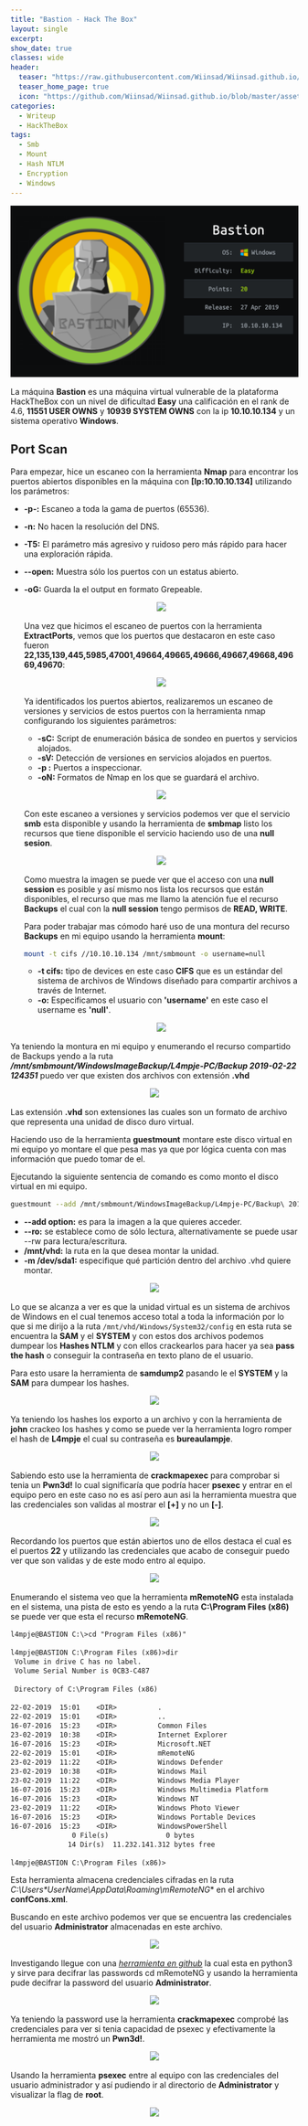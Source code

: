```yaml
---
title: "Bastion - Hack The Box"
layout: single
excerpt:
show_date: true
classes: wide
header:
  teaser: "https://raw.githubusercontent.com/Wiinsad/Wiinsad.github.io/master/assets/images/machines/HTB/Bastion/data/Bastion.png"
  teaser_home_page: true
  icon: "https://github.com/Wiinsad/Wiinsad.github.io/blob/master/assets/images/icons/Hackthebox2.png?raw=true"
categories:
  - Writeup
  - HackTheBox
tags:
  - Smb
  - Mount
  - Hash NTLM
  - Encryption
  - Windows
---
```


<p align="center">
<img src="https://raw.githubusercontent.com/Wiinsad/Wiinsad.github.io/master/assets/images/machines/HTB/Bastion/data/BastionHTB.png">
</p>

La máquina **Bastion** es una máquina virtual vulnerable de la plataforma HackTheBox con un nivel de dificultad **Easy** una calificación en el rank de 4.6, **11551 USER OWNS** y **10939 SYSTEM OWNS** con la ip **10.10.10.134** y un sistema operativo **Windows**.

## Port Scan

Para empezar, hice un escaneo con la herramienta **Nmap** para encontrar los puertos abiertos disponibles en la máquina con **[Ip:10.10.10.134]** utilizando los parámetros:
- **-p-:**    Escaneo a toda la gama de puertos (65536).
- **-n:**     No hacen la resolución del DNS.
- **-T5:**    El parámetro más agresivo y ruidoso pero más rápido para hacer una exploración rápida.
- **--open:** Muestra sólo los puertos con un estatus abierto.
- **-oG:**    Guarda la el output en formato Grepeable.

  <p align="center">
  <img src="https://raw.githubusercontent.com/Wiinsad/winsad/master/assets/images/machines/HTB/Bastion/scan/scanPort.png">
  </p>


  Una vez que hicimos el escaneo de puertos con la herramienta **ExtractPorts**, vemos que los puertos que destacaron en este caso fueron **22,135,139,445,5985,47001,49664,49665,49666,49667,49668,49669,49670**:

  <p align="center">
  <img src="https://raw.githubusercontent.com/Wiinsad/winsad/master/assets/images/machines/HTB/Bastion/scan/Ports.png">
  </p>


  Ya identificados los puertos abiertos, realizaremos un escaneo de versiones y servicios de estos puertos con la herramienta nmap configurando los siguientes parámetros:

  - **-sC:** Script de enumeración básica de sondeo en puertos y servicios alojados.
  - **-sV:** Detección de versiones en servicios alojados en puertos.
  - **-p :** Puertos a inspeccionar.
  - **-oN:** Formatos de Nmap en los que se guardará el archivo.

  <p align="center">
  <img src="https://raw.githubusercontent.com/Wiinsad/winsad/master/assets/images/machines/HTB/Bastion/scan/PortServ.png">
  </p>

  Con este escaneo a versiones y servicios podemos ver que el servicio **smb** esta disponible y usando la herramienta de **smbmap** listo los recursos que tiene disponible el servicio haciendo uso de una **null sesion**.

  <p align="center">
  <img src="https://raw.githubusercontent.com/Wiinsad/winsad/master/assets/images/machines/HTB/Bastion/scan/smbmap.png">
  </p>

  Como muestra la imagen se puede ver que el acceso con una **null session** es posible y así mismo nos lista los recursos que están disponibles, el recurso que mas me llamo la atención fue el recurso **Backups** el cual con la **null session** tengo permisos de **READ, WRITE**.


  Para poder trabajar mas cómodo haré uso de una montura del recurso **Backups** en mi equipo usando la herramienta **mount**:

  ```bash
  mount -t cifs //10.10.10.134 /mnt/smbmount -o username=null
  ```

  - **-t cifs:** tipo de devices en este caso **CIFS** que es un estándar del sistema de archivos de Windows diseñado para compartir archivos a través de Internet.
  - **-o:** Especificamos el usuario con **'username'** en este caso el username es **'null'**.

  <p align="center">
  <img src="https://raw.githubusercontent.com/Wiinsad/winsad/master/assets/images/machines/HTB/Bastion/scan/mount.png">
  </p>

 Ya teniendo la montura en mi equipo y enumerando el recurso compartido de Backups yendo a la ruta ***/mnt/smbmount/WindowsImageBackup/L4mpje-PC/Backup 2019-02-22 124351*** puedo ver que existen dos archivos con extensión **.vhd**

 <p align="center">
 <img src="https://raw.githubusercontent.com/Wiinsad/winsad/master/assets/images/machines/HTB/Bastion/scan/lis.png">
 </p>


 Las extensión **.vhd** son extensiones las cuales son un formato de archivo que representa una unidad de disco duro virtual.

 Haciendo uso de la herramienta **guestmount** montare este disco virtual en mi equipo yo montare el que pesa mas ya que por lógica cuenta con mas información que puedo tomar de el.

 Ejecutando la siguiente sentencia de comando es como monto el disco virtual en mi equipo.

 ```bash
guestmount --add /mnt/smbmount/WindowsImageBackup/L4mpje-PC/Backup\ 2019-02-22\ 124351/9b9cfbc4-369e-11e9-a17c-806e6f6e6963.vhd --ro /mnt/vhd/ -m /dev/sda1
 ```

- **--add option:** es para la imagen a la que quieres acceder.
- **--ro:** se establece como de sólo lectura, alternativamente se puede usar --rw para lectura/escritura.
- **/mnt/vhd:** la ruta en la que desea montar la unidad.
- **-m /dev/sda1:** especifique qué partición dentro del archivo .vhd quiere montar.

<p align="center">
<img src="https://raw.githubusercontent.com/Wiinsad/winsad/master/assets/images/machines/HTB/Bastion/intrusion/mount.png">
</p>

Lo que se alcanza a ver es que la unidad virtual es un sistema de archivos de Windows en el cual tenemos acceso total a toda la información por lo que si me  dirijo a la ruta ```/mnt/vhd/Windows/System32/config``` en esta ruta se encuentra la **SAM** y el **SYSTEM** y con estos dos archivos podemos dumpear los **Hashes NTLM** y con ellos crackearlos para hacer ya sea **pass the hash** o conseguir la contraseña en texto plano de el usuario.

Para esto usare la herramienta de **samdump2** pasando le el **SYSTEM** y la **SAM** para dumpear los hashes.

<p align="center">
<img src="https://raw.githubusercontent.com/Wiinsad/winsad/master/assets/images/machines/HTB/Bastion/intrusion/hash.png">
</p>

Ya teniendo los hashes los exporto a un archivo y con la herramienta de **john** crackeo los hashes y como se puede ver la herramienta logro romper el hash de **L4mpje** el cual su contraseña es **bureaulampje**.

<p align="center">
<img src="https://raw.githubusercontent.com/Wiinsad/winsad/master/assets/images/machines/HTB/Bastion/intrusion/NT.png">
</p>

Sabiendo esto use la herramienta de **crackmapexec** para comprobar si tenia un **Pwn3d!** lo cual significaría que podría hacer **psexec** y entrar en el equipo pero en este caso no es así pero aun asi la herramienta muestra que las credenciales son validas al mostrar el **[+]** y no un **[-]**.

<p align="center">
<img src="https://raw.githubusercontent.com/Wiinsad/winsad/master/assets/images/machines/HTB/Bastion/intrusion/crack.png">
</p>

Recordando los puertos que están abiertos uno de ellos destaca el cual es el puertos **22** y utilizando las credenciales que acabo de conseguir puedo ver que son validas y de este modo entro al equipo.

<p align="center">
<img src="https://raw.githubusercontent.com/Wiinsad/winsad/master/assets/images/machines/HTB/Bastion/intrusion/ssh.png">
</p>

Enumerando el sistema veo que la herramienta **mRemoteNG** esta instalada en el sistema, una pista de esto es yendo a la ruta **C:\Program Files (x86)** se puede ver que esta el recurso **mRemoteNG**.


```windows
l4mpje@BASTION C:\>cd "Program Files (x86)"                                                                                     

l4mpje@BASTION C:\Program Files (x86)>dir                                                                                       
 Volume in drive C has no label.                                                                                                
 Volume Serial Number is 0CB3-C487                                                                                              

 Directory of C:\Program Files (x86)                                                                                            

22-02-2019  15:01    <DIR>          .                                                                                           
22-02-2019  15:01    <DIR>          ..                                                                                          
16-07-2016  15:23    <DIR>          Common Files                                                                                
23-02-2019  10:38    <DIR>          Internet Explorer                                                                           
16-07-2016  15:23    <DIR>          Microsoft.NET                                                                               
22-02-2019  15:01    <DIR>          mRemoteNG                                                                                   
23-02-2019  11:22    <DIR>          Windows Defender                                                                            
23-02-2019  10:38    <DIR>          Windows Mail                                                                                
23-02-2019  11:22    <DIR>          Windows Media Player                                                                        
16-07-2016  15:23    <DIR>          Windows Multimedia Platform                                                                 
16-07-2016  15:23    <DIR>          Windows NT                                                                                  
23-02-2019  11:22    <DIR>          Windows Photo Viewer                                                                        
16-07-2016  15:23    <DIR>          Windows Portable Devices                                                                    
16-07-2016  15:23    <DIR>          WindowsPowerShell                                                                           
               0 File(s)              0 bytes                                                                                   
              14 Dir(s)  11.232.141.312 bytes free                                                                              

l4mpje@BASTION C:\Program Files (x86)>
```
Esta herramienta almacena credenciales cifradas en la ruta **C:\Users\*UserName*\AppData\Roaming\mRemoteNG** en el archivo **confCons.xml**.


Buscando en este archivo podemos ver que se encuentra las credenciales del usuario **Administrator** almacenadas en este archivo.

<p align="center">
<img src="https://raw.githubusercontent.com/Wiinsad/winsad/master/assets/images/machines/HTB/Bastion/intrusion/pad.png">
</p>


Investigando llegue con una *[herramienta en github](https://github.com/haseebT/mRemoteNG-Decrypt)* la cual esta en python3 y sirve para decifrar las passwords cd mRemoteNG y usando la herramienta pude decifrar la password del usuario **Administrator**.

<p align="center">
<img src="https://raw.githubusercontent.com/Wiinsad/winsad/master/assets/images/machines/HTB/Bastion/intrusion/pas.png">
</p>

Ya teniendo la password use la herramienta **crackmapexec** comprobé las credenciales para ver si tenia capacidad de psexec y efectivamente la herramienta me mostró un **Pwn3d!**.

<p align="center">
<img src="https://raw.githubusercontent.com/Wiinsad/winsad/master/assets/images/machines/HTB/Bastion/intrusion/cram.png">
</p>

Usando la herramienta **psexec** entre al equipo con las credenciales del usuario administrador y así pudiendo ir al directorio de **Administrator** y visualizar la flag de **root**.

<p align="center">
<img src="https://raw.githubusercontent.com/Wiinsad/winsad/master/assets/images/machines/HTB/Bastion/intrusion/adm.png">
</p>
